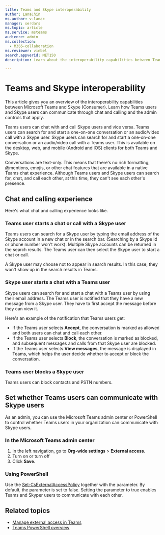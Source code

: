 ```yaml
---
title: Teams and Skype interoperability
author: LanaChin
ms.author: v-lanac
manager: serdars
ms.topic: article
ms.service: msteams
audience: admin
ms.collection: 
  - M365-collaboration
ms.reviewer: vinbel
search.appverid: MET150
description: Learn about the interoperability capabilities between Teams users in your organization and Skype (Consumer) users. 

---
```


# Teams and Skype interoperability

This article gives you an overview of the interoperability capabilities between Microsoft Teams and Skype (Consumer). Learn how Teams users and Skype users can communicate through chat and calling and the admin controls that apply.

Teams users can chat with and call Skype users and vice versa. Teams users can search for and start a one-on-one conversation or an audio/video call with a Skype user. Skype users can search for and start a one-on-one conversation or an audio/video call with a Teams user. This is available on the desktop, web, and mobile (Android and iOS) clients for both Teams and Skype.

Conversations are text-only. This means that there's no rich formatting, @mentions, emojis, or other chat features that are available in a native Teams chat experience. Although Teams users and Skype users can search for, chat, and call each other, at this time, they can't see each other's presence.

## Chat and calling experience

Here's what chat and calling experience looks like.

### Teams user starts a chat or call with a Skype user

Teams users can search for a Skype user by typing the email address of the Skype account in a new chat or in the search bar. (Searching by a Skype Id or phone number won't work). Multiple Skype accounts can be returned in the search results. The Teams user can then select the Skype user to start a chat or call.

A Skype user may choose not to appear in search results. In this case, they won't show up in the search results in Teams.

### Skype user starts a chat with a Teams user

Skype users can search for and start a chat with a Teams user by using their email address. The Teams user is notified that they have a new message from a Skype user. They have to first accept the message before they can view it.

Here's an example of the notification that Teams users get:

- If the Teams user selects **Accept**, the conversation is marked as allowed and both users can chat and call each other.
- If the Teams user selects **Block**, the conversation is marked as blocked, and subsequent messages and calls from that Skype user are blocked.
- If the Teams user selects **View messages**, the message is displayed in Teams, which helps the user decide whether to accept or block the conversation.

### Teams user blocks a Skype user

Teams users can block contacts and PSTN numbers.

## Set whether Teams users can communicate with Skype users

As an admin, you can use the Microsoft Teams admin center or PowerShell to control whether Teams users in your organization can communicate with Skype users.

### In the Microsoft Teams admin center

1. In the left navigation, go to **Org-wide settings** > **External access**.
2. Turn on or turn off 
3. Click **Save**.

### Using PowerShell

Use the [Set-CsExternalAccessPolicy](https://docs.microsoft.com/powershell/module/skype/set-csexternalaccesspolicy?view=skype-ps) together with the parameter. By default, the parameter is set to false. Setting the parameter to true enables Teams and Skyper users to communicate with each other. 

## Related topics

- [Manage external access in Teams](manage-external-access.md)
- [Teams PowerShell overview](teams-powershell-overview.md)
